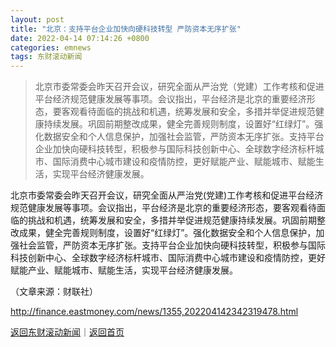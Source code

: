 ```yaml
---
layout: post
title: "北京：支持平台企业加快向硬科技转型 严防资本无序扩张"
date: 2022-04-14 07:14:26 +0800
categories: emnews
tags: 东财滚动新闻
---
```

> 北京市委常委会昨天召开会议，研究全面从严治党（党建）工作考核和促进平台经济规范健康发展等事项。会议指出，平台经济是北京的重要经济形态，要客观看待面临的挑战和机遇，统筹发展和安全，多措并举促进规范健康持续发展。巩固前期整改成果，健全完善规则制度，设置好“红绿灯”。强化数据安全和个人信息保护，加强社会监管，严防资本无序扩张。支持平台企业加快向硬科技转型，积极参与国际科技创新中心、全球数字经济标杆城市、国际消费中心城市建设和疫情防控，更好赋能产业、赋能城市、赋能生活，实现平台经济健康发展。

<p>北京市委常委会昨天召开会议，研究全面从严治党(党建)工作考核和促进平台经济规范健康发展等事项。会议指出，平台经济是北京的重要经济形态，要客观看待面临的挑战和机遇，统筹发展和安全，多措并举促进规范健康持续发展。巩固前期整改成果，健全完善规则制度，设置好“红绿灯”。强化数据安全和个人信息保护，加强社会监管，严防资本无序扩张。支持平台企业加快向硬科技转型，积极参与国际科技创新中心、全球数字经济标杆城市、国际消费中心城市建设和疫情防控，更好赋能产业、赋能城市、赋能生活，实现平台经济健康发展。</p><p class="em_media">（文章来源：财联社）</p>

<http://finance.eastmoney.com/news/1355,202204142342319478.html>

[返回东财滚动新闻](//finews.withounder.com/emnews/)｜[返回首页](//finews.withounder.com/)